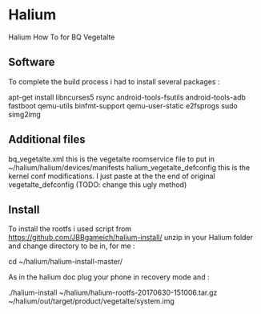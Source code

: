 # Halium
Halium How To for BQ Vegetalte

## Software
To complete the build process i had to install several packages :

apt-get install libncurses5 rsync android-tools-fsutils android-tools-adb fastboot qemu-utils binfmt-support qemu-user-static e2fsprogs sudo simg2img

## Additional files
bq_vegetalte.xml
this is the vegetalte roomservice file to put in ~/halium/halium/devices/manifests
halium_vegetalte_defconfig
this is the kernel conf modifications. I just paste at the the end of original vegetalte_defconfig (TODO: change this ugly method)

## Install
To install the rootfs i used script from https://github.com/JBBgameich/halium-install/
unzip in your Halium folder and change directory to be in, for me :

cd ~/halium/halium-install-master/ 

As in the halium doc plug your phone in recovery mode and :

./halium-install ~/halium/halium-rootfs-20170630-151006.tar.gz ~/halium/out/target/product/vegetalte/system.img

